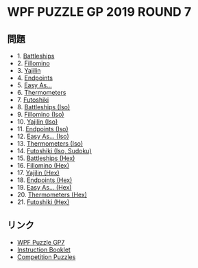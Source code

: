 # WPF PUZZLE GP 2019 ROUND 7

## 問題
- 1\. [Battleships](../puzzle/battleships.md)
- 2\. [Fillomino](../puzzle/fillomino.md)
- 3\. [Yajilin](../puzzle/yajilin.md)
- 4\. [Endpoints](../puzzle/endpoints.md)
- 5\. [Easy As...](../puzzle/easyas.md)
- 6\. [Thermometers](../puzzle/thermometers.md)
- 7\. [Futoshiki](../puzzle/futoshiki.md)
- 8\. [Battleships (Iso)](../puzzle/battleships-iso.md)
- 9\. [Fillomino (Iso)](../puzzle/fillomino-iso.md)
- 10\. [Yajilin (Iso)](../puzzle/yajilin-iso.md)
- 11\. [Endpoints (Iso)](../puzzle/endpoints-iso.md)
- 12\. [Easy As... (Iso)](../puzzle/easyas-iso.md)
- 13\. [Thermometers (Iso)](../puzzle/thermometers-iso.md)
- 14\. [Futoshiki (Iso, Sudoku)](../puzzle/futoshiki-iso-sudoku.md)
- 15\. [Battleships (Hex)](../puzzle/battleships-hex.md)
- 16\. [Fillomino (Hex)](../puzzle/fillomino-hex.md)
- 17\. [Yajilin (Hex)](../puzzle/yajilin-hex.md)
- 18\. [Endpoints (Hex)](../puzzle/endpoints-hex.md)
- 19\. [Easy As... (Hex)](../puzzle/easyas-hex.md)
- 20\. [Thermometers (Hex)](../puzzle/thermometers-hex.md)
- 21\. [Futoshiki (Hex)](../puzzle/futoshiki-hex.md)

## リンク
- [WPF Puzzle GP7](https://gp.worldpuzzle.org/content/wpf-puzzle-gp7-3)
- [Instruction Booklet](https://gp.worldpuzzle.org/content/instruction-booklet-94)
- [Competition Puzzles](https://gp.worldpuzzle.org/content/competition-puzzles-59)
